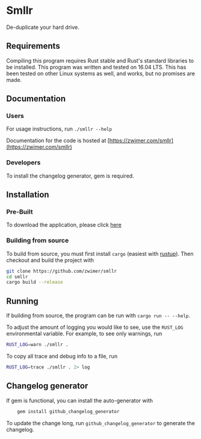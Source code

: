# Smllr
De-duplicate your hard drive.

## Requirements

Compiling this program requires Rust stable and Rust's standard libraries to be installed. This program was written and tested on 16.04 LTS. This has been tested on other Linux systems as well, and works, but no promises are made.

## Documentation

### Users

For usage instructions, run `./smllr --help`

Documentation for the code is hosted at [https://zwimer.com/smllr](https://zwimer.com/smllr)

### Developers

To install the changelog generator, gem is required.

## Installation

### Pre-Built

To download the application, please click [here](https://github.com/zwimer/smllr/releases)

### Building from source

To build from source, you must first install `cargo` (easiest with [rustup](https://rustup.rs/)). Then checkout and build the project with 
```bash
git clone https://github.com/zwimer/smllr
cd smllr
cargo build --release
```

## Running

If building from source, the program can be run with `cargo run -- --help`.

To adjust the amount of logging you would like to see, use the `RUST_LOG` environmental variable. For example, to see only warnings, run 
```bash
RUST_LOG=warn ./smllr .
```

To copy all trace and debug info to a file, run 
```bash
RUST_LOG=trace ./smllr . 2> log
```

## Changelog generator

If gem is functional, you can install the auto-generator with
```bash
	gem install github_changelog_generator 
```

To update the change long, run `github_changelog_generator` to generate the changelog.
